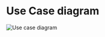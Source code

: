 # Use Case diagram
![Use case diagram](https://user-images.githubusercontent.com/42562641/156630808-1b6b438d-5941-4942-a226-980bd20bb8e9.jpg)
